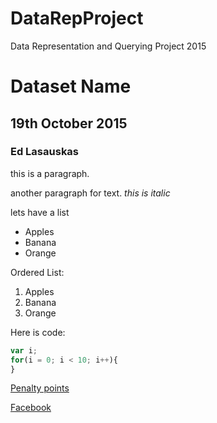# DataRepProject
Data Representation and Querying Project 2015
# Dataset Name
## 19th October 2015
### Ed Lasauskas

this is a paragraph.

another paragraph for text. *this is italic*

lets have a list
- Apples
- Banana
- Orange

Ordered List:

1. Apples
2. Banana
3. Orange

Here is code:
```js
var i;
for(i = 0; i < 10; i++){
}
```
[Penalty points](http://www.rsa.ie/Documents/PenaltyPointsStats/2009/Jan/analysis%20of%20%20penalty%20points%20(current)%20issued%20-%20%20(cumulative)%202009.pdf)


[Facebook](http://www.facebook.com)
